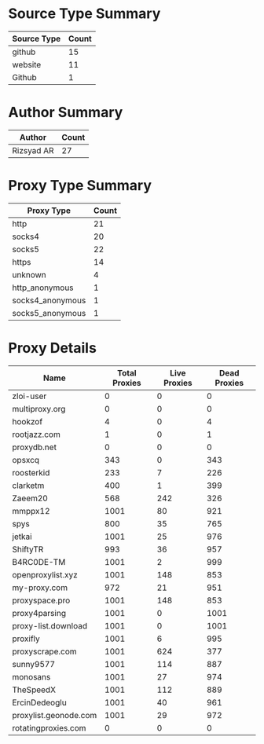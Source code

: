 # Source Type Summary

| Source Type | Count |
|-------------|-------|
| github | 15 |
| website | 11 |
| Github | 1 |


# Author Summary

| Author | Count |
|--------|-------|
| Rizsyad AR | 27 |


# Proxy Type Summary

| Proxy Type | Count |
|------------|-------|
| http | 21 |
| socks4 | 20 |
| socks5 | 22 |
| https | 14 |
| unknown | 4 |
| http_anonymous | 1 |
| socks4_anonymous | 1 |
| socks5_anonymous | 1 |


# Proxy Details

| Name | Total Proxies | Live Proxies | Dead Proxies |
|------|---------------|--------------|---------------|
| zloi-user | 0 | 0 | 0 |
| multiproxy.org | 0 | 0 | 0 |
| hookzof | 4 | 0 | 4 |
| rootjazz.com | 1 | 0 | 1 |
| proxydb.net | 0 | 0 | 0 |
| opsxcq | 343 | 0 | 343 |
| roosterkid | 233 | 7 | 226 |
| clarketm | 400 | 1 | 399 |
| Zaeem20 | 568 | 242 | 326 |
| mmppx12 | 1001 | 80 | 921 |
| spys | 800 | 35 | 765 |
| jetkai | 1001 | 25 | 976 |
| ShiftyTR | 993 | 36 | 957 |
| B4RC0DE-TM | 1001 | 2 | 999 |
| openproxylist.xyz | 1001 | 148 | 853 |
| my-proxy.com | 972 | 21 | 951 |
| proxyspace.pro | 1001 | 148 | 853 |
| proxy4parsing | 1001 | 0 | 1001 |
| proxy-list.download | 1001 | 0 | 1001 |
| proxifly | 1001 | 6 | 995 |
| proxyscrape.com | 1001 | 624 | 377 |
| sunny9577 | 1001 | 114 | 887 |
| monosans | 1001 | 27 | 974 |
| TheSpeedX | 1001 | 112 | 889 |
| ErcinDedeoglu | 1001 | 40 | 961 |
| proxylist.geonode.com | 1001 | 29 | 972 |
| rotatingproxies.com | 0 | 0 | 0 |

